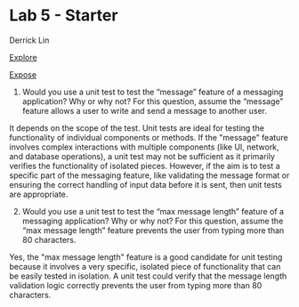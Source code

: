 # Lab 5 - Starter

Derrick Lin

[Explore](https://derryl0925.github.io/Lab5_Starter/explore.html)

[Expose](https://derryl0925.github.io/Lab5_Starter/expose.html)

1) Would you use a unit test to test the “message” feature of a messaging application? Why or why not? For this question, assume the “message” feature allows a user to write and send a message to another user.

It depends on the scope of the test. Unit tests are ideal for testing the functionality of individual components or methods. If the "message" feature involves complex interactions with multiple components (like UI, network, and database operations), a unit test may not be sufficient as it primarily verifies the functionality of isolated pieces. However, if the aim is to test a specific part of the messaging feature, like validating the message format or ensuring the correct handling of input data before it is sent, then unit tests are appropriate.

2) Would you use a unit test to test the “max message length” feature of a messaging application? Why or why not? For this question, assume the “max message length” feature prevents the user from typing more than 80 characters.

Yes, the "max message length" feature is a good candidate for unit testing because it involves a very specific, isolated piece of functionality that can be easily tested in isolation. A unit test could verify that the message length validation logic correctly prevents the user from typing more than 80 characters.
